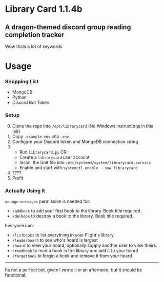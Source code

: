 # Library Card 1.1.4b

## A dragon-themed discord group reading completion tracker
Wow thats a lot of keywords


# Usage

### Shopping List
- MongoDB
- Python
- Discord Bot Token

### Setup
0. Clone the repo into `/opt/librarycard` (No Windows instructions in this lair)
1. Copy `.example.env` into `.env`
2. Configure your Discord token and MongoDB connection string
3. 
    - Run `librarycard.py` OR:
    - Create a `librarycard` user account
    - Install the Unit file into `/etc/systemd/system/librarycard.service`
    - Enable and start with `systemctl enable --now librarycard`
4. ????
5. Profit

### Actually Using It

`manage-messages` permission is needed for:
  - `/addbook` to add your first book to the library. Book title required.
  - `/delbook` to destroy a book to the library. Book title required.
  
Everyone can:
  - `/listbooks` to list everything in your Flight's library
  - `/leaderboard` to see who's hoard is largest
  - `/hoard` to view your hoard, optionally supply another user to view theirs.
  - `/readbook` to read a book in the library and add it to your hoard
  - `/forgetbook` to forget a book and remove it from your hoard


***

Its not a perfect bot, given I wrote it in an afternoon, but it should be functional.